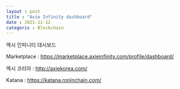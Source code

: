 ```yaml
---
layout : post
title : "Axie Infinity dashboard" 
date : 2021-11-12
categoris : Blockchain
--- 
```


액시 인피니티 대시보드

Marketplace : <https://marketplace.axieinfinity.com/profile/dashboard/>

액시 코리아 : <http://axiekorea.com/>

Katana : <https://katana.roninchain.com/>

